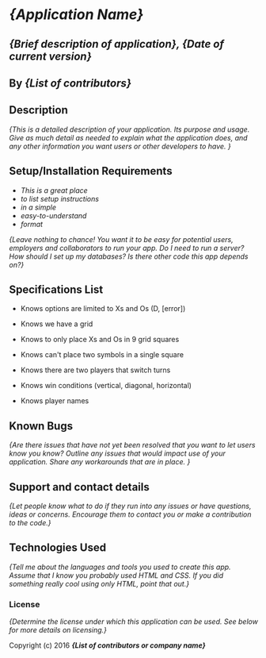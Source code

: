 # _{Application Name}_

## _{Brief description of application}, {Date of current version}_

## By _**{List of contributors}**_

## Description

_{This is a detailed description of your application. Its purpose and usage. Give as much detail as needed to explain what the application does, and any other information you want users or other developers to have. }_

## Setup/Installation Requirements

- _This is a great place_
- _to list setup instructions_
- _in a simple_
- _easy-to-understand_
- _format_

_{Leave nothing to chance! You want it to be easy for potential users, employers and collaborators to run your app. Do I need to run a server? How should I set up my databases? Is there other code this app depends on?}_

## Specifications List

* Knows options are limited to Xs and Os (D, [error])

* Knows we have a grid

* Knows to only place Xs and Os in 9 grid squares

* Knows can't place two symbols in a single square

* Knows there are two players that switch turns

* Knows win conditions (vertical, diagonal, horizontal)

* Knows player names

## Known Bugs

_{Are there issues that have not yet been resolved that you want to let users know you know? Outline any issues that would impact use of your application. Share any workarounds that are in place. }_

## Support and contact details

_{Let people know what to do if they run into any issues or have questions, ideas or concerns. Encourage them to contact you or make a contribution to the code.}_

## Technologies Used

_{Tell me about the languages and tools you used to create this app. Assume that I know you probably used HTML and CSS. If you did something really cool using only HTML, point that out.}_

### License

_{Determine the license under which this application can be used. See below for more details on licensing.}_

Copyright (c) 2016 **_{List of contributors or company name}_**
